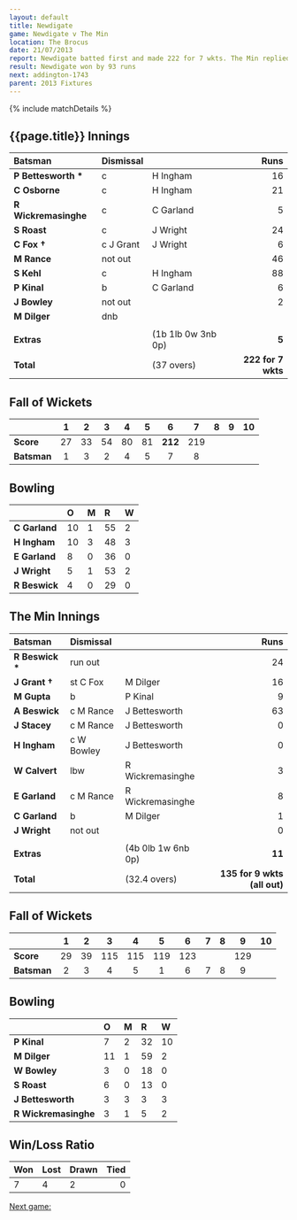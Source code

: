 ```yaml
---
layout: default
title: Newdigate
game: Newdigate v The Min
location: The Brocus
date: 21/07/2013
report: Newdigate batted first and made 222 for 7 wkts. The Min replied with 135 for 9 wkts (all out)
result: Newdigate won by 93 runs
next: addington-1743
parent: 2013 Fixtures
---
```


{% include matchDetails %}

## {{page.title}} Innings

| Batsman | Dismissal |  | Runs |
|:---|:---|---|---:|
| **P Bettesworth  &#42;** | c | H Ingham | 16 |
| **C Osborne** | c | H Ingham | 21 |
| **R Wickremasinghe** | c | C Garland | 5 |
| **S Roast** | c | J Wright | 24 |
| **C Fox &#8224;** | c J Grant | J Wright | 6 |
| **M Rance** | not out |  | 46 |
| **S Kehl** | c | H Ingham | 88 |
| **P Kinal** | b | C Garland | 6 |
| **J Bowley** | not out |  | 2 |
| **M Dilger** | dnb |  |  |
|  |  |  |  |
| **Extras** | | (1b 1lb 0w 3nb 0p) | **5** |
| **Total** | | (37 overs) | **222 for 7 wkts** |

## Fall of Wickets

| | 1 | 2 | 3 | 4 | 5 | 6 | 7 | 8 | 9 | 10 |
|---|:---:|:---:|:---:|:---:|:---:|:---:|:---:|:---:|:---:|:---:|
| **Score** | 27 | 33 | 54 | 80 | 81 | **212** | 219 |  |  |  |
| **Batsman** | 1 | 3 | 2 | 4 | 5 | 7 | 8 |  |  |  |

## Bowling

| | O | M | R | W |
|---|:---|:---|:---|:---|
| **C Garland** | 10 | 1 | 55 | 2 |
| **H Ingham** | 10 | 3 | 48 | 3 |
| **E Garland** | 8 | 0 | 36 | 0 |
| **J Wright** | 5 | 1 | 53 | 2 |
| **R Beswick** | 4 | 0 | 29 | 0 |

## The Min Innings

| Batsman | Dismissal |  | Runs |
|:---|:---|---|---:|
| **R Beswick &#42;** | run out |  | 24 |
| **J Grant &#8224;** | st C Fox | M Dilger | 16 |
| **M Gupta** | b | P Kinal | 9 |
| **A Beswick** | c M Rance | J Bettesworth | 63 |
| **J Stacey** | c M Rance | J Bettesworth | 0 |
| **H Ingham** | c W Bowley | J Bettesworth | 0 |
| **W Calvert** | lbw | R Wickremasinghe | 3 |
| **E Garland** | c M Rance | R Wickremasinghe | 8 |
| **C Garland** | b | M Dilger | 1 |
| **J Wright** | not out |  | 0 |
|  |  |  |  |
| **Extras** | | (4b 0lb 1w 6nb 0p) | **11** |
| **Total** | | (32.4 overs) | **135 for 9 wkts (all out)** |

## Fall of Wickets

| | 1 | 2 | 3 | 4 | 5 | 6 | 7 | 8 | 9 | 10 |
|---|:---:|:---:|:---:|:---:|:---:|:---:|:---:|:---:|:---:|:---:|
| **Score** | 29 | 39 | 115 | 115 | 119 | 123 |  |  | 129 |  |
| **Batsman** | 2 | 3 | 4 | 5 | 1 | 6 | 7 | 8 | 9 |  |

## Bowling

| | O | M | R | W |
|---|:---|:---|:---|:---|
| **P Kinal** | 7 | 2 | 32 | 10 |
| **M Dilger** | 11 | 1 | 59 | 2 |
| **W Bowley** | 3 | 0 | 18 | 0 |
| **S Roast** | 6 | 0 | 13 | 0 |
| **J Bettesworth** | 3 | 3 | 3 | 3 |
| **R Wickremasinghe** | 3 | 1 | 5 | 2 |

## Win/Loss Ratio

| Won | Lost | Drawn | Tied |
|:---|:---|:---|---:|
| 7 | 4 | 2 | 0 |

[Next game:]({{page.next}})